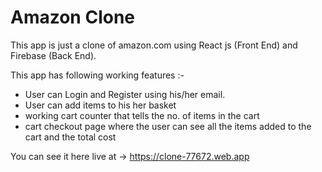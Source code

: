 # Amazon Clone

This app is just a clone of amazon.com using React js (Front End) and Firebase (Back End). 

This app has following working features :- 
* User can Login and Register using his/her email.
* User can add items to his her basket 
* working cart counter that tells the no. of items in the cart 
* cart checkout page where the user can see all the items added to the cart and the total cost 

You can see it here live at -> https://clone-77672.web.app
